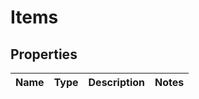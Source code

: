 # Items

## Properties
Name | Type | Description | Notes
------------ | ------------- | ------------- | -------------
